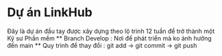 # Dự án LinkHub
Đây là dự án đầu tay được xây dựng theo lộ trình 12 tuần để trở thành một Kỹ sư Phần mềm
** Branch Develop : Nơi để phát triển mà ko ảnh hưởng đến main
** Quy trình để thay đổi : git add -> git commit -> git push